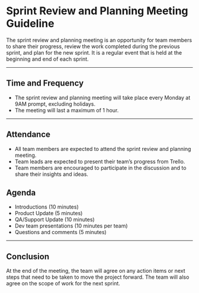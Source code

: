 # Sprint Review and Planning Meeting Guideline

The sprint review and planning meeting is an opportunity for team members to share their progress, review the work completed during the previous sprint, and plan for the new sprint. It is a regular event that is held at the beginning and end of each sprint.

<hr>

## Time and Frequency

 - The sprint review and planning meeting will take place every Monday at 9AM prompt, excluding holidays.
 - The meeting will last a maximum of 1 hour.

<hr>

## Attendance

 - All team members are expected to attend the sprint review and planning meeting.
 - Team leads are expected to present their team’s progress from Trello.
 - Team members are encouraged to participate in the discussion and to share their insights and ideas.

## Agenda
 - Introductions (10 minutes)
 - Product Update (5 minutes)
 - QA/Support Update (10 minutes)
 - Dev team presentations (10 minutes per team)
 - Questions and comments (5 minutes)

<hr>

## Conclusion

At the end of the meeting, the team will agree on any action items or next steps that need to be taken to move the project forward.
The team will also agree on the scope of work for the next sprint.
